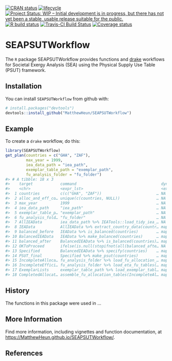 
<!-- README.md is generated from README.Rmd. Please edit README.Rmd. -->

<!-- badges: start -->

[![CRAN
status](https://www.r-pkg.org/badges/version/SEAPSUTWorkflow)](https://cran.r-project.org/package=SEAPSUTWorkflow)
[![lifecycle](https://img.shields.io/badge/lifecycle-experimental-orange.svg)](https://www.tidyverse.org/lifecycle/#experimental)
[![Project Status: WIP – Initial development is in progress, but there
has not yet been a stable, usable release suitable for the
public.](https://www.repostatus.org/badges/latest/wip.svg)](https://www.repostatus.org/#wip)
[![R build
status](https://github.com/MatthewHeun/SEAPSUTWorkflow/workflows/check-master-develop/badge.svg)](https://github.com/MatthewHeun/SEAPSUTWorkflow/actions)
[![Travis-CI Build
Status](https://travis-ci.org/MatthewHeun/SEAPSUTWorkflow.svg?branch=master)](https://travis-ci.org/MatthewHeun/SEAPSUTWorkflow)
[![Coverage
status](https://codecov.io/gh/MatthewHeun/SEAPSUTWorkflow/branch/master/graph/badge.svg)](https://codecov.io/github/MatthewHeun/SEAPSUTWorkflow?branch=master)
<!-- badges: end -->

# SEAPSUTWorkflow

The `R` package SEAPSUTWorkflow provides functions and
[drake](https://github.com/ropensci/drake) workflows for Societal Exergy
Analysis (SEA) using the Physical Supply Use Table (PSUT) framework.

## Installation

<!-- You can install the released version of SEAPSUTWorkflow from [CRAN](https://CRAN.R-project.org) with: -->

<!-- ``` r -->

<!-- install.packages("SEAPSUTWorkflow") -->

<!-- ``` -->

<!-- And the development version from [GitHub](https://github.com/) with: -->

You can install `SEAPSUTWorkflow` from github with:

``` r
# install.packages("devtools")
devtools::install_github("MatthewHeun/SEAPSUTWorkflow")
```

## Example

To create a `drake` workflow, do this:

``` r
library(SEAPSUTWorkflow)
get_plan(countries = c("GHA", "ZAF"),
         max_year = 1999,
         iea_data_path = "iea_path",
         exemplar_table_path = "exemplar_path",
         fu_analysis_folder = "fu_folder")
#> # A tibble: 18 x 3
#>    target            command                                     dynamic        
#>    <chr>             <expr_lst>                                  <expr_lst>     
#>  1 countries         c(c("GHA", "ZAF"))                        … NA            …
#>  2 alloc_and_eff_co… unique(c(countries, NULL))                … NA            …
#>  3 max_year          1999                                      … NA            …
#>  4 iea_data_path     "iea_path"                                … NA            …
#>  5 exemplar_table_p… "exemplar_path"                           … NA            …
#>  6 fu_analysis_fold… "fu_folder"                               … NA            …
#>  7 AllIEAData        iea_data_path %>% IEATools::load_tidy_iea_… NA            …
#>  8 IEAData           AllIEAData %>% extract_country_data(countr… map(countries)…
#>  9 balanced_before   IEAData %>% is_balanced(countries)        … map(countries)…
#> 10 BalancedIEAData   IEAData %>% make_balanced(countries)      … map(countries)…
#> 11 balanced_after    BalancedIEAData %>% is_balanced(countries)… map(countries)…
#> 12 OKToProceed       ifelse(is.null(stopifnot(all(balanced_afte… NA            …
#> 13 Specified         BalancedIEAData %>% specify(countries)    … map(countries)…
#> 14 PSUT_final        Specified %>% make_psut(countries)        … map(countries)…
#> 15 IncompleteAlloca… fu_analysis_folder %>% load_fu_allocation_… map(alloc_and_…
#> 16 IncompleteEffici… fu_analysis_folder %>% load_eta_fu_tables(… map(alloc_and_…
#> 17 ExemplarLists     exemplar_table_path %>% load_exemplar_tabl… map(countries)…
#> 18 CompletedAllocat… assemble_fu_allocation_tables(IncompleteAl… map(countries)…
```

## History

The functions in this package were used in …
<!-- [Heun et al. [-@Heun:2018]](https://doi.org/10.1016/j.apenergy.2018.05.109). -->

## More Information

Find more information, including vignettes and function documentation,
at <https://MatthewHeun.github.io/SEAPSUTWorkflow/>.

## References
